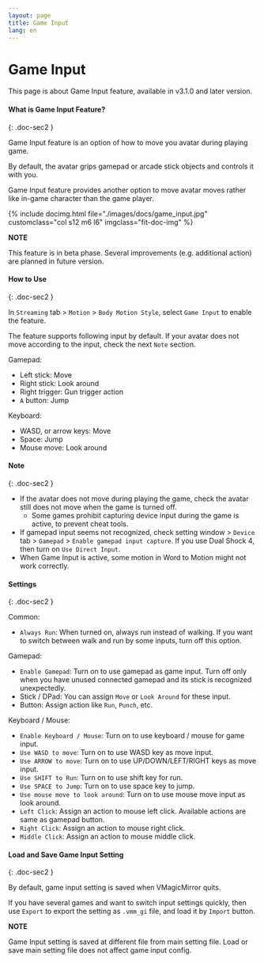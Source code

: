 ```yaml
---
layout: page
title: Game Input
lang: en
---
```


# Game Input

This page is about Game Input feature, available in v3.1.0 and later version.

#### What is Game Input Feature?
{: .doc-sec2 }

Game Input feature is an option of how to move you avatar during playing game.

By default, the avatar grips gamepad or arcade stick objects and controls it with you.

Game Input feature provides another option to move avatar moves rather like in-game character than the game player.

<div class="row">
{% include docimg.html file="./images/docs/game_input.jpg" customclass="col s12 m6 l6" imgclass="fit-doc-img" %}
</div>

<div class="note-area" markdown="1">

**NOTE**

This feature is in beta phase. Several improvements (e.g. additional action) are planned in future version.

</div>

#### How to Use
{: .doc-sec2 }

In `Streaming` tab > `Motion` > `Body Motion Style`, select `Game Input` to enable the feature.

The feature supports following input by default.
If your avatar does not move according to the input, check the next `Note` section.

Gamepad:

<div class="doc-ul" markdown="1">

- Left stick: Move
- Right stick: Look around
- Right trigger: Gun trigger action
- `A` button: Jump

</div>

Keyboard:

<div class="doc-ul" markdown="1">

- WASD, or arrow keys: Move
- Space: Jump
- Mouse move: Look around

</div>

#### Note
{: .doc-sec2 }

<div class="doc-ul" markdown="1">

- If the avatar does not move during playing the game, check the avatar still does not move when the game is turned off.
    - Some games prohibit capturing device input during the game is active, to prevent cheat tools.
- If gamepad input seems not recognized, check setting window > `Device` tab > `Gamepad` > `Enable gamepad input capture`. If you use Dual Shock 4, then turn on `Use Direct Input`.
- When Game Input is active, some motion in Word to Motion might not work correctly.

</div>

#### Settings
{: .doc-sec2 }

<div class="doc-ul" markdown="1">

Common: 

- `Always Run`: When turned on, always run instead of walking. If you want to switch between walk and run by some inputs, turn off this option.

Gamepad:

- `Enable Gamepad`: Turn on to use gamepad as game input. Turn off only when you have unused connected gamepad and its stick is recognized unexpectedly.
- Stick / DPad: You can assign `Move` or `Look Around` for these input.
- Button: Assign action like `Run`, `Punch`, etc.

Keyboard / Mouse:
- `Enable Keyboard / Mouse`: Turn on to use keyboard / mouse for game input.
- `Use WASD to move`: Turn on to use WASD key as move input. 
- `Use ARROW to move`: Turn on to use UP/DOWN/LEFT/RIGHT keys as move input.
- `Use SHIFT to Run`: Turn on to use shift key for run.
- `Use SPACE to Jump`: Turn on to use space key to jump.
- `Use mouse move to look around`: Turn on to use mouse move input as look around.
- `Left Click`: Assign an action to mouse left click. Available actions are same as gamepad button.
- `Right Click`: Assign an action to mouse right click.
- `Middle Click`: Assign an action to mouse middle click.

</div>


#### Load and Save Game Input Setting
{: .doc-sec2 }

By default, game input setting is saved when VMagicMirror quits.

If you have several games and want to switch input settings quickly, then use `Export` to export the setting as `.vmm_gi` file, and load it by `Import` button.

<div class="note-area" markdown="1">

**NOTE**

Game Input setting is saved at different file from main setting file. Load or save main setting file does not affect game input config.

</div>
